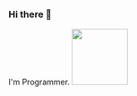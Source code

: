 ### Hi there 👋
I'm Programmer. <img src="https://media3.giphy.com/media/gM5qFksULw54NMWyry/giphy.gif?cid=ecf05e47nmudk69r0463s4okzx95pa9bangt2ee947dwmsif&ep=v1_stickers_search&rid=giphy.gif&ct=s" width="100px">
